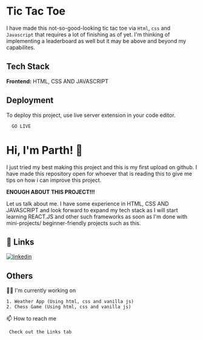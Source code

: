 # Tic Tac Toe

I have made this not-so-good-looking tic tac toe via `Html`, `css` and `Javascript` that requires a lot of finishing as of yet. I'm thinking of implementing a leaderboard as well but it may be above and beyond my capabilites.

## Tech Stack

**Frontend:** HTML, CSS AND JAVASCRIPT

## Deployment

To deploy this project, use live server extension in your code editor.

```
  GO LIVE
```

# Hi, I'm Parth! 👋

I just tried my best making this project and this is my first upload on github. I have made this repository open for whoever that is reading this to give me tips on how i can improve this project.

**ENOUGH ABOUT THIS PROJECT!!!**

Let us talk about me. I have some experience in HTML, CSS AND JAVASCRIPT and look forward to expand my tech stack as I will start learning REACT.JS and other such frameworks as soon as I'm done with mini-projects/ beginner-friendly projects such as this.

## 🔗 Links

[![linkedin](https://img.shields.io/badge/linkedin-0A66C2?style=for-the-badge&logo=linkedin&logoColor=white)](https://www.linkedin.com/in/parthsarthy-saxena)

## Others

👩‍💻 I'm currently working on

    1. Weather App (Using html, css and vanilla js)
    2. Chess Game (Using html, css and vanilla js)

📫 How to reach me

     Check out the Links tab
